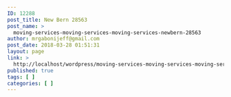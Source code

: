 ```yaml
---
ID: 12288
post_title: New Bern 28563
post_name: >
  moving-services-moving-services-moving-services-newbern-28563
author: mrgabonijeff@gmail.com
post_date: 2018-03-28 01:51:31
layout: page
link: >
  http://localhost/wordpress/moving-services-moving-services-moving-services-newbern-28563/
published: true
tags: [ ]
categories: [ ]
---
```

